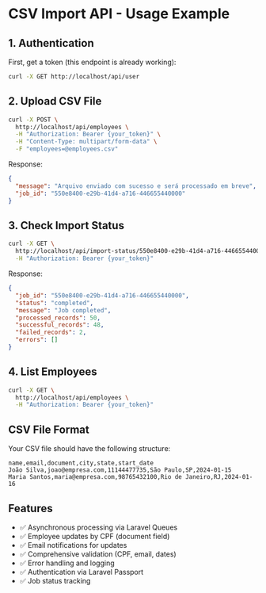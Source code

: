 # CSV Import API - Usage Example

## 1. Authentication
First, get a token (this endpoint is already working):
```bash
curl -X GET http://localhost/api/user
```

## 2. Upload CSV File
```bash
curl -X POST \
  http://localhost/api/employees \
  -H "Authorization: Bearer {your_token}" \
  -H "Content-Type: multipart/form-data" \
  -F "employees=@employees.csv"
```

Response:
```json
{
  "message": "Arquivo enviado com sucesso e será processado em breve",
  "job_id": "550e8400-e29b-41d4-a716-446655440000"
}
```

## 3. Check Import Status
```bash
curl -X GET \
  http://localhost/api/import-status/550e8400-e29b-41d4-a716-446655440000 \
  -H "Authorization: Bearer {your_token}"
```

Response:
```json
{
  "job_id": "550e8400-e29b-41d4-a716-446655440000",
  "status": "completed",
  "message": "Job completed",
  "processed_records": 50,
  "successful_records": 48,
  "failed_records": 2,
  "errors": []
}
```

## 4. List Employees
```bash
curl -X GET \
  http://localhost/api/employees \
  -H "Authorization: Bearer {your_token}"
```

## CSV File Format
Your CSV file should have the following structure:
```csv
name,email,document,city,state,start_date
João Silva,joao@empresa.com,11144477735,São Paulo,SP,2024-01-15
Maria Santos,maria@empresa.com,98765432100,Rio de Janeiro,RJ,2024-01-16
```

## Features
- ✅ Asynchronous processing via Laravel Queues
- ✅ Employee updates by CPF (document field)
- ✅ Email notifications for updates
- ✅ Comprehensive validation (CPF, email, dates)
- ✅ Error handling and logging
- ✅ Authentication via Laravel Passport
- ✅ Job status tracking